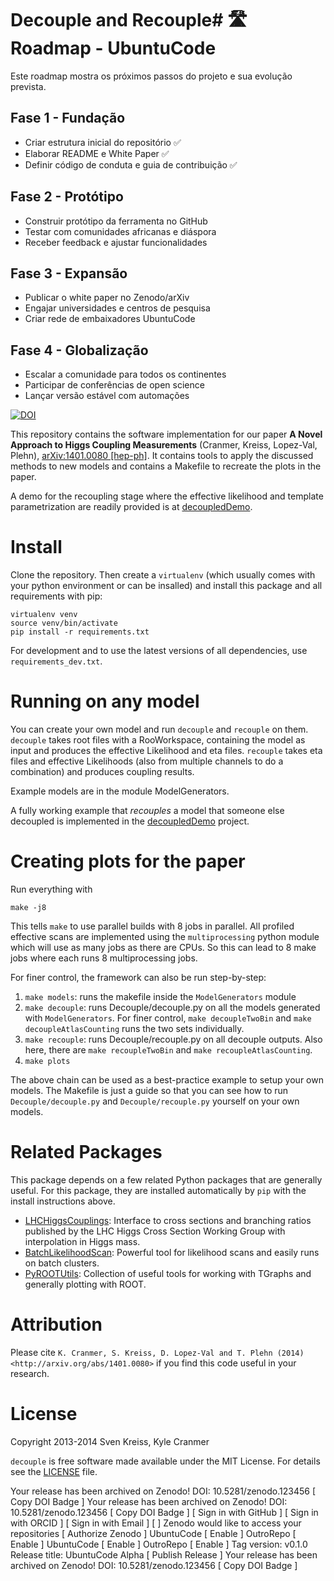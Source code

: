 # Decouple and Recouple# 🛣️ Roadmap - UbuntuCode

Este roadmap mostra os próximos passos do projeto e sua evolução prevista.

## Fase 1 - Fundação
- Criar estrutura inicial do repositório ✅
- Elaborar README e White Paper ✅
- Definir código de conduta e guia de contribuição ✅

## Fase 2 - Protótipo
- Construir protótipo da ferramenta no GitHub
- Testar com comunidades africanas e diáspora
- Receber feedback e ajustar funcionalidades

## Fase 3 - Expansão
- Publicar o white paper no Zenodo/arXiv
- Engajar universidades e centros de pesquisa
- Criar rede de embaixadores UbuntuCode

## Fase 4 - Globalização
- Escalar a comunidade para todos os continentes
- Participar de conferências de open science
- Lançar versão estável com automações

[![DOI](https://zenodo.org/badge/DOI/10.5281/zenodo.123456.svg)](https://doi.org/10.5281/zenodo.123456)



This repository contains the software implementation for our paper __A Novel Approach to Higgs Coupling Measurements__ (Cranmer, Kreiss, Lopez-Val, Plehn), [arXiv:1401.0080 \[hep-ph\]](http://arxiv.org/abs/1401.0080). It contains tools to apply the discussed methods to new models and contains a Makefile to recreate the plots in the paper.

A demo for the recoupling stage where the effective likelihood and template parametrization are readily provided is at [decoupledDemo](http://github.com/svenkreiss/decoupledDemo).


# Install

Clone the repository. Then create a `virtualenv` (which usually comes with your python environment or can be insalled) and install this package and all requirements with pip:

```
virtualenv venv
source venv/bin/activate
pip install -r requirements.txt
```

For development and to use the latest versions of all dependencies, use `requirements_dev.txt`.


# Running on any model

You can create your own model and run `decouple` and `recouple` on them. `decouple` takes root files with a RooWorkspace, containing the model as input and produces the effective Likelihood and eta files. `recouple` takes eta files and effective Likelihoods (also from multiple channels to do a combination) and produces coupling results.

Example models are in the module ModelGenerators.

A fully working example that _recouples_ a model that someone else decoupled is implemented in the [decoupledDemo](http://github.com/svenkreiss/decoupledDemo) project.


# Creating plots for the paper

Run everything with

```
make -j8
```

This tells `make` to use parallel builds with 8 jobs in parallel. All profiled effective scans are implemented using the `multiprocessing` python module which will use as many jobs as there are CPUs. So this can lead to 8 make jobs where each runs 8 multiprocessing jobs.

For finer control, the framework can also be run step-by-step:

1. `make models`: runs the makefile inside the `ModelGenerators` module
2. `make decouple`: runs Decouple/decouple.py on all the models generated with `ModelGenerators`. For finer control, `make decoupleTwoBin` and `make decoupleAtlasCounting` runs the two sets individually.
3. `make recouple`: runs Decouple/recouple.py on all decouple outputs. Also here, there are `make recoupleTwoBin` and `make recoupleAtlasCounting`.
4. `make plots`

The above chain can be used as a best-practice example to setup your own models. The Makefile is just a guide so that you can see how to run `Decouple/decouple.py` and `Decouple/recouple.py` yourself on your own models.


# Related Packages

This package depends on a few related Python packages that are generally useful. For this package, they are installed automatically by `pip` with the install instructions above.

* [LHCHiggsCouplings](http://github.com/svenkreiss/LHCHiggsCouplings): Interface to cross sections and branching ratios published by the LHC Higgs Cross Section Working Group with interpolation in Higgs mass.
* [BatchLikelihoodScan](http://github.com/svenkreiss/BatchLikelihoodScan): Powerful tool for likelihood scans and easily runs on batch clusters.
* [PyROOTUtils](http://github.com/svenkreiss/PyROOTUtils): Collection of useful tools for working with TGraphs and generally plotting with ROOT.


# Attribution

Please cite `K. Cranmer, S. Kreiss, D. Lopez-Val and T. Plehn (2014) <http://arxiv.org/abs/1401.0080>` if you find this code useful in your research.


# License

Copyright 2013-2014 Sven Kreiss, Kyle Cranmer

`decouple` is free software made available under the MIT License. For details see
the [LICENSE](LICENSE) file.

Your release has been archived on Zenodo!
DOI: 10.5281/zenodo.123456
[ Copy DOI Badge ]
Your release has been archived on Zenodo!
DOI: 10.5281/zenodo.123456
[ Copy DOI Badge ]
[ Sign in with GitHub ] [ Sign in with ORCID ] [ Sign in with Email ]
[ ] Zenodo would like to access your repositories
[ Authorize Zenodo ]
UbuntuCode   [ Enable ]
OutroRepo    [ Enable ]
UbuntuCode   [ Enable ]
OutroRepo    [ Enable ]
Tag version: v0.1.0
Release title: UbuntuCode Alpha
[ Publish Release ]
Your release has been archived on Zenodo!
DOI: 10.5281/zenodo.123456
[ Copy DOI Badge ]
